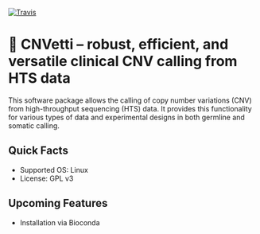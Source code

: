 [![Travis](https://img.shields.io/travis/bihealth/cnvetti.svg)](https://travis-ci.org/bihealth/cnvetti)

# :tada: CNVetti – robust, efficient, and versatile clinical CNV calling from HTS data

This software package allows the calling of copy number variations (CNV) from high-throughput sequencing (HTS) data.
It provides this functionality for various types of data and experimental designs in both germline and somatic calling.

## Quick Facts

- Supported OS: Linux
- License: GPL v3

## Upcoming Features

- Installation via Bioconda
